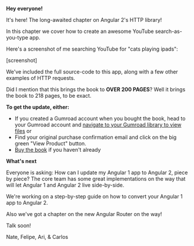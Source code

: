 **Hey everyone!**

It's here! The long-awaited chapter on Angular 2's HTTP library!

In this chapter we cover how to create an awesome YouTube search-as-you-type app. 

Here's a screenshot of me searching YouTube for "cats playing ipads":

[screenshot]

We've included the full source-code to this app, along with a few other examples of HTTP requests.

Did I mention that this brings the book to **OVER 200 PAGES**? Well it brings the book to 218 pages, to be exact. 

**To get the update, either:**

* If you created a Gumroad account when you bought the book, head to your Gumroad account and [navigate to your Gumroad library to view files](https://gumroad.com/library) or
* Find your original purchase confirmation email and click on the big green "View Product" button.
* [Buy the book](https://ng-book.com/2) if you haven't already

**What's next**

Everyone is asking: How can I update my Angular 1 app to Angular 2, piece by piece? The core team has some great implementations on the way that will let Angular 1 and Angular 2 live side-by-side. 

We're working on a step-by-step guide on how to convert your Angular 1 app to Angular 2. 

Also we've got a chapter on the new Angular Router on the way! 

Talk soon!

Nate, Felipe, Ari, & Carlos
